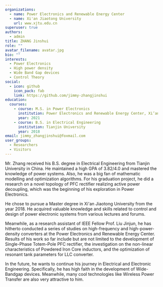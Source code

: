 ```yaml
---
organizations:
  - name: Power Electronics and Renewable Energy Center
  - name: Xi'an Jiaotong University
    url: www.xjtu.edu.cn
superuser: true
authors:
  - admin
title: ZHANG Jinshui
role: ""
avatar_filename: avatar.jpg
bio: ""
interests:
  - Power Electronics
  - High power density
  - Wide Band Gap devices
  - Control Theory
social:
  - icon: github
    icon_pack: fab
    link: https://github.com/jimmy-zhangjinshui
education:
  courses:
    - course: M.S. in Power Electronics
      institution: Power Electronics and Renewable Energy Center, Xi’an Jiaotong University
      year: 2021
    - course: B.S. in Electrical Engineering
      institution: Tianjin University
      year: 2018
email: jimmy_zhangjinshui@foxmail.com
user_groups:
  - Researchers
  - Visitors
---
```

Mr. Zhang received his B.S. degree in Electrical Engineering from Tianjin University in China. He maintained a high GPA of 3.82/4.0 and mastered the knowledge of power systems. Also, he was a big fan of mathematic modelling and optimization algorithms. For his graduation project, he did a research on a novel topology of PFC rectifier realizing active power decoupling, which was the beginning of his exploration in Power Electronics.

He chose to pursue a Master degree in Xi'an Jiaotong University from the year 2018. He acquired valuable knowledge and skills related to control and design of power electronic systems from various lectures and forums.

Meanwhile, as a research assistant of IEEE Fellow Prof. Liu Jinjun, he has hitherto conducted a series of studies on high-frequency and high-power-density converters at the Power Electronics and Renewable Energy Center. Results of his work so far include but are not limited to the development of Single-Phase Totem-Pole PFC rectifier, the investigation on the non-linear characteristics of Powdered Iron Core inductors, and the optimization of resonant tank parameters for LLC converter. 

In the future, he wants to continue his journey in Electrical and Electronic Engineering. Specifically, he has high faith in the development of Wide-Bandgap devices. Meanwhile, many cool technologies like Wireless Power Transfer are also very attractive to him.